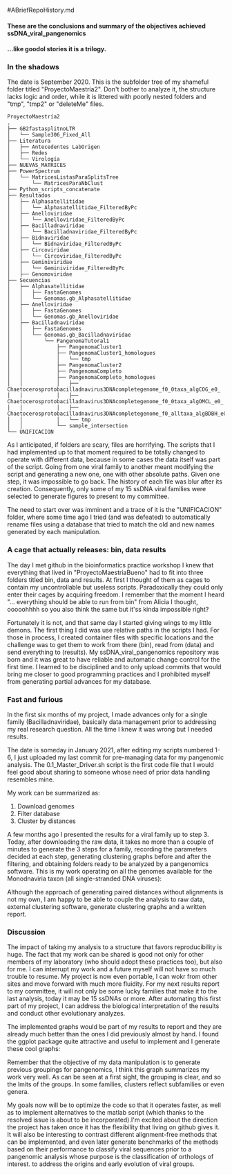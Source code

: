 #ABriefRepoHistory.md

#### These are the conclusions and summary of the objectives achieved ssDNA_viral_pangenomics
#### ...like goodol stories it is a trilogy.

### In the shadows

The date is September 2020. This is the subfolder tree of my shameful folder titled "ProyectoMaestría2". Don't bother to analyze it, the structure lacks logic and order, while it is littered with poorly nested folders and "tmp", "tmp2" or "deleteMe" files.

```
ProyectoMaestría2
.
├── GB2fastasplitnoLTR
│   └── Sample306_Fixed_All
├── Literatura
│   ├── Antecedentes LabOrigen
│   ├── Redes
│   └── Virología
├── NUEVAS_MATRICES
├── PowerSpectrum
│   └── MatricesListasParaSplitsTree
│       └── MatricesParaNbClust
├── Python_scripts_concatenate
├── Resultados
│   ├── Alphasatellitidae
│   │   └── Alphasatellitidae_FilteredByPc
│   ├── Anelloviridae
│   │   └── Anelloviridae_FilteredByPc
│   ├── Bacilladnaviridae
│   │   └── Bacilladnaviridae_FilteredByPc
│   ├── Bidnaviridae
│   │   └── Bidnaviridae_FilteredByPc
│   ├── Circoviridae
│   │   └── Circoviridae_FilteredByPc
│   ├── Geminiviridae
│   │   └── Geminiviridae_FilteredByPc
│   ├── Genomoviridae
├── Secuencias
│   ├── Alphasatellitidae
│   │   ├── FastaGenomes
│   │   └── Genomas.gb_Alphasatellitidae
│   ├── Anelloviridae
│   │   ├── FastaGenomes
│   │   └── Genomas.gb_Anelloviridae
│   ├── Bacilladnaviridae
│   │   ├── FastaGenomes
│   │   └── Genomas.gb_Bacilladnaviridae
│   │       └── PangenomaTutoral1
│   │           ├── PangenomaCluster1
│   │           ├── PangenomaCluster1_homologues
│   │           │   └── tmp
│   │           ├── PangenomaCluster2
│   │           ├── PangenomaCompleto
│   │           ├── PangenomaCompleto_homologues
│   │           │   ├── Chaetocerosprotobacilladnavirus3DNAcompletegenome_f0_0taxa_algCOG_e0_
│   │           │   ├── Chaetocerosprotobacilladnavirus3DNAcompletegenome_f0_0taxa_algOMCL_e0_
│   │           │   ├── Chaetocerosprotobacilladnavirus3DNAcompletegenome_f0_alltaxa_algBDBH_e0_
│   │           │   └── tmp
│   │           └── sample_intersection
└── UNIFICACION
```
As I anticipated, if folders are scary, files are horrifying. The scripts that I had implemented up to that moment required to be totally changed to operate with different data, because in some cases the data itself was part of the script. Going from one viral family to another meant modifying the script and generating a new one, one with other absolute paths. Given one step, it was impossible to go back. The history of each file was blur after its creation. Consequently, only some of my 15 ssDNA viral families were selected to generate figures to present to my committee.

The need to start over was imminent and a trace of it is the "UNIFICACION" folder, where some time ago I tried (and was defeated) to automatically rename files using a database that tried to match the old and new names generated by each manipulation.

### A cage that actually releases: bin, data results

The day I met github in the bioinformatics practice workshop I knew that everything that lived in "ProyectoMaestriaBueno" had to fit into three folders titled bin, data and results. At first I thought of them as cages to contain my uncontrollable but useless scripts. Paradoxically they could only enter their cages by acquiring freedom. I remember that the moment I heard "... everything should be able to run from bin" from Alicia I thought, ooooohhhh so you also think the same but it'ss kinda impossible right?

Fortunately it is not, and that same day I started giving wings to my little demons. The first thing I did was use relative paths in the scripts I had. For those in process, I created container files with specific locations and the challenge was to get them to work from there (bin), read from (data) and send everything to (results). My ssDNA_viral_pangenomics repository was born and it was great to have reliable and automatic change control for the first time. I learned to be disciplined and to only upload commits that would bring me closer to good programming practices and I prohibited myself from generating partial advances for my database.

### Fast and furious

In the first six months of my project, I made advances only for a single family (Bacilladnaviridae), basically data management prior to addressing my real research question. All the time I knew it was wrong but I needed results.

The date is someday in January 2021, after editing my scripts numbered 1-6, I just uploaded my last commit for pre-managing data for my pangenomic analysis. The 0.1_Master_Driver.sh script is the first code file that I would feel good about sharing to someone whose need of prior data handling resembles mine.

My work can be summarized as:

1. Download genomes
2. Filter database
3. Cluster by distances

A few months ago I presented the results for a viral family up to step 3. Today, after downloading the raw data, it takes no more than a couple of minutes to generate the 3 steps for a family, recording the parameters decided at each step, generating clustering graphs before and after the filtering, and obtaining folders ready to be analyzed by a pangenomics software. This is my work operating on all the genomes available for the Monodnaviria taxon (all single-stranded DNA viruses):



Although the approach of generating paired distances without alignments is not my own, I am happy to be able to couple the analysis to raw data, external clustering software, generate clustering graphs and a written report.


### Discussion

The impact of taking my analysis to a structure that favors reproducibility is huge. The fact that my work can be shared is good not only for other members of my laboratory (who should adopt these practices too), but also for me. I can interrupt my work and a future myself will not have so much trouble to resume. My project is now even portable, I can wokr from other sites and move forward with much more fluidity. For my next results report to my committee, it will not only be some lucky families that make it to the last analysis, today it may be 15 ssDNAs or more. After automating this first part of my project, I can address the biological interpretation of the results and conduct other evolutionary analyzes.

The implemented graphs would be part of my results to report and they are already much better than the ones I did previously almost by hand. I found the ggplot package quite attractive and useful to implement and I generate these cool graphs:

Remember that the objective of my data manipulation is to generate previous groupings for pangenomics, I think this graph summarizes my work very well. As can be seen at a first sight, the grouping is clear, and so the lmits of the groups. In some families, clusters reflect subfamilies or even genera.

My goals now will be to optimize the code so that it operates faster, as well as to implement alternatives to the matlab script (which thanks to the resolved issue is about to be incorporated).I'm excited about the direction the project has taken once it has the flexibility that living on github gives it. It will also be interesting to contrast different alignment-free methods that can be implemented, and even later generate benchmarks of the methods based on their performance to classify viral sequences prior to a pangenomic analysis whose purpose is the classification of orthologs of interest. to address the origins and early evolution of viral groups.
